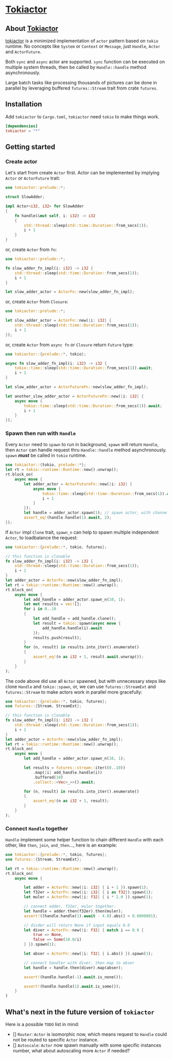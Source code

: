 # [Tokiactor](https://github.com/yexiangyu/tokiactor)

## About [Tokiactor](https://github.com/yexiangyu/tokiactor)

[tokiactor](https://github.com/yexiangyu/tokiactor) is a minimized implementation of `actor` pattern based on `tokio` runtime. No concepts like `System` or `Context` or `Message`, just `Handle`, `Actor` and `ActorFuture`.

Both `sync` and `async` actor are supported. `sync` function can be executed on multiple system threads, then be called by `Handle::handle` method asynchronously.

Large batch tasks like processing thousands of pictures can be done in parallel by leveraging buffered `futures::Stream` trait from crate `futures`.

## Installation

Add `tokiactor` to `Cargo.toml`, `tokiactor` need `tokio` to make things work.

```toml
[dependencies]
tokiactor = "*"
```

## Getting started

### Create actor

Let's start from create `Actor` first. Actor can be implemented by implying `Actor` or `ActorFuture` trait: 
```rust
use tokiactor::prelude::*;

struct SlowAdder;

impl Actor<i32, i32> for SlowAdder
{
	fn handle(&mut self, i: i32) -> i32
	{
		std::thread::sleep(std::time::Duration::from_secs(1));
		i + 1
	}
}
```
or, create `Actor` from `fn`:
```rust
use tokiactor::prelude::*;

fn slow_adder_fn_impl(i: i32) -> i32 {
	std::thread::sleep(std::time::Duration::from_secs(1));
	i + 1
}

let slow_adder_actor = ActorFn::new(slow_adder_fn_impl);
```
or, create `Actor` from `Closure`:
```rust
use tokiactor::prelude::*;

let slow_adder_actor = ActorFn::new(|i: i32| { 
	std::thread::sleep(std::time::Duration::from_secs(1));
	i + 1
});
```
or, create `Actor` from `async fn` or `Closure` return `Future` type:
```rust
use tokiactor::{prelude::*, tokio};

async fn slow_adder_fn_impl(i: i32) -> i32 {
	tokio::time::sleep(std::time::Duration::from_secs(1)).await;
	i + 1
}

let slow_adder_actor = ActorFutureFn::new(slow_adder_fn_impl);

let another_slow_adder_actor = ActorFutureFn::new(|i: i32| { 
	async move {
		tokio::time::sleep(std::time::Duration::from_secs(1)).await;
		i + 1
	}
});
```

### Spawn then run with `Handle`

Every `Actor` need to `spawn` to run in background, `spawn` will return `Handle`, then `Actor` can handle request thru `Handle::handle` method asynchronously. `spawn` ***must*** be called in `tokio` runtime.
```rust
use tokiactor::{tokio, prelude::*};
let rt = tokio::runtime::Runtime::new().unwrap();
rt.block_on(
	async move {
		let adder_actor = ActorFutureFn::new(|i: i32| { 
			async move {
				tokio::time::sleep(std::time::Duration::from_secs(1)).await;
				i + 1
			}
		});
		let handle = adder_actor.spawn(1); // spawn actor, with channel depth = 1
		assert_eq!(handle.handle(1).await, 2);
});
```

If `Actor` impl `Clone` trait, `spawn_n` can help to spawn multiple independent `Actor`, to loadbalance the request: 

```rust
use tokiactor::{prelude::*, tokio, futures};

// this function is clonable
fn slow_adder_fn_impl(i: i32) -> i32 {
	std::thread::sleep(std::time::Duration::from_secs(1));
	i + 1
}
let adder_actor = ActorFn::new(slow_adder_fn_impl);
let rt = tokio::runtime::Runtime::new().unwrap();
rt.block_on(
	async move {
		let add_handle = adder_actor.spawn_n(10, 1);
		let mut results = vec![];
		for i in 0..10
		{
			let add_handle = add_handle.clone();
			let result = tokio::spawn(async move {
				add_handle.handle(i).await
			});
			results.push(result);
		}
		for (n, result) in results.into_iter().enumerate()
		{
			assert_eq!(n as i32 + 1, result.await.unwrap());
		}
	}
);
```
The code above did use all `Actor` spawned, but with unnecessary steps like clone `Handle` and `tokio::spawn`, or, we can use `futures::StreamExt` and `futures::Stream` to make actors work in parallel more gracefully:
```rust
use tokiactor::{prelude::*, tokio, futures};
use futures::{Stream, StreamExt};

// this function is clonable
fn slow_adder_fn_impl(i: i32) -> i32 {
	std::thread::sleep(std::time::Duration::from_secs(1));
	i + 1
}
let adder_actor = ActorFn::new(slow_adder_fn_impl);
let rt = tokio::runtime::Runtime::new().unwrap();
rt.block_on(
	async move {
		let add_handle = adder_actor.spawn_n(10, 1);

		let results = futures::stream::iter((0..10))
		    .map(|i| add_handle.handle(i))
			.buffered(10)
			.collect::<Vec<_>>().await;

		for (n, result) in results.into_iter().enumerate()
		{
			assert_eq!(n as i32 + 1, result);
		}
	}
);
```
### Connect `Handle` together

`Handle` implement some helper function to chain different `Handle` with each other, like `then`, `join`, `and_then`..., here is an example: 
```rust
use tokiactor::{prelude::*, tokio, futures};
use futures::{Stream, StreamExt};

let rt = tokio::runtime::Runtime::new().unwrap();
rt.block_on(
	async move {

		let adder = ActorFn::new(|i: i32| { i + 1 }).spawn(1);
		let f32er = ActorFn::new(|i: i32| { i as f32}).spawn(1);
		let muler = ActorFn::new(|i: f32| { i * 2.0 }).spawn(1);

		// connect adder, f32er, muler together.
		let handle = adder.then(f32er).then(muler);
		assert!((handle.handle(1).await - 4.0).abs() < 0.0000001);

		// divder will return None if input equals 0.0
		let diver = ActorFn::new(|i: f32| { match i == 0.0 {
			true => None,
			false => Some(10.0/i)
		} }).spawn(1);

		let abser = ActorFn::new(|i: f32| { i.abs() }).spawn(1);

		// connect handler with diver, then map to abser
		let handle = handle.then(diver).map(abser);

		assert!(handle.handle(-1).await.is_none());

		assert!(handle.handle(1).await.is_some());
	}
)
```

## What's next in the future version of `tokiactor`

Here is a possible `TODO` list in mind: 

- [] `Router`: `Actor` is isomorphic now, which means request to `Handle`  could not be routed to specific `Actor` instance. 
- [] `Autoscale`: `Actor` now spawn manually with some specific instances number, what about autoscaling more `Actor` if needed?
